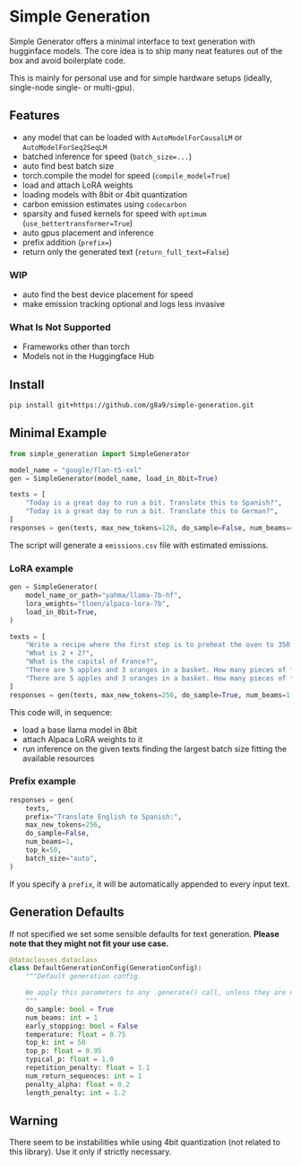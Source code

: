 # Simple Generation

Simple Generator offers a minimal interface to text generation with hugginface models. The core idea is to ship many neat features out of the box and avoid boilerplate code.

This is mainly for personal use and for simple hardware setups (ideally, single-node single- or multi-gpu).

## Features

- any model that can be loaded with `AutoModelForCausalLM` or `AutoModelForSeq2SeqLM`
- batched inference for speed (`batch_size=...`)
- auto find best batch size
- torch.compile the model for speed (`compile_model=True`)
- load and attach LoRA weights
- loading models with 8bit or 4bit quantization 
- carbon emission estimates using `codecarbon`
- sparsity and fused kernels for speed with `optimum` (`use_bettertransformer=True`)
- auto gpus placement and inference
- prefix addition (`prefix=`)
- return only the generated text (`return_full_text=False`)

### WIP

- auto find the best device placement for speed
- make emission tracking optional and logs less invasive

### What Is Not Supported

- Frameworks other than torch
- Models not in the Huggingface Hub

## Install

```bash
pip install git+https://github.com/g8a9/simple-generation.git
```

## Minimal Example

```python
from simple_generation import SimpleGenerator

model_name = "google/flan-t5-xxl"
gen = SimpleGenerator(model_name, load_in_8bit=True)

texts = [
    "Today is a great day to run a bit. Translate this to Spanish?",
    "Today is a great day to run a bit. Translate this to German?",
]
responses = gen(texts, max_new_tokens=128, do_sample=False, num_beams=4)
```

The script will generate a `emissions.csv` file with estimated emissions.

### LoRA example

```python
gen = SimpleGenerator(
    model_name_or_path="yahma/llama-7b-hf",
    lora_weights="tloen/alpaca-lora-7b",
    load_in_8bit=True,
)

texts = [
    "Write a recipe where the first step is to preheat the oven to 350 degrees.",
    "What is 2 + 2?",
    "What is the capital of France?",
    "There are 5 apples and 3 oranges in a basket. How many pieces of fruit are in the basket?",
    "There are 5 apples and 3 oranges in a basket. How many pieces of fruit are in the basket? Let's think step by step.",
]
responses = gen(texts, max_new_tokens=256, do_sample=True, num_beams=1, batch_size="auto")
```

This code will, in sequence:
- load a base llama model in 8bit
- attach Alpaca LoRA weights to it
- run inference on the given texts finding the largest batch size fitting the available resources

### Prefix example

```python
responses = gen(
    texts,
    prefix="Translate English to Spanish:",
    max_new_tokens=256,
    do_sample=False,
    num_beams=1,
    top_k=50,
    batch_size="auto",
)
```

If you specify a `prefix`, it will be automatically appended to every input text.


## Generation Defaults

If not specified we set some sensible defaults for text generation. **Please note that they might not fit your use case.**

```python
@dataclasses.dataclass
class DefaultGenerationConfig(GenerationConfig):
    """Default generation config.

    We apply this parameters to any .generate() call, unless they are not overridden.
    """
    do_sample: bool = True
    num_beams: int = 1
    early_stopping: bool = False
    temperature: float = 0.75
    top_k: int = 50
    top_p: float = 0.95
    typical_p: float = 1.0
    repetition_penalty: float = 1.1
    num_return_sequences: int = 1
    penalty_alpha: float = 0.2
    length_penalty: int = 1.2
```

## Warning

There seem to be instabilities while using 4bit quantization (not related to this library). Use it only if strictly necessary.
